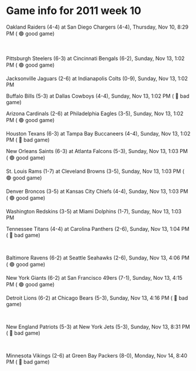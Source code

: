 # Game info for 2011 week 10

Oakland Raiders (4-4) at San Diego Chargers (4-4), Thursday, Nov 10, 8:29 PM (	:green_circle: good game)


<br/>

Pittsburgh Steelers (6-3) at Cincinnati Bengals (6-2), Sunday, Nov 13, 1:02 PM (	:green_circle: good game)

Jacksonville Jaguars (2-6) at Indianapolis Colts (0-9), Sunday, Nov 13, 1:02 PM

Buffalo Bills (5-3) at Dallas Cowboys (4-4), Sunday, Nov 13, 1:02 PM (	:red_circle: bad game)

Arizona Cardinals (2-6) at Philadelphia Eagles (3-5), Sunday, Nov 13, 1:02 PM (	:green_circle: good game)

Houston Texans (6-3) at Tampa Bay Buccaneers (4-4), Sunday, Nov 13, 1:02 PM (	:red_circle: bad game)

New Orleans Saints (6-3) at Atlanta Falcons (5-3), Sunday, Nov 13, 1:03 PM (	:green_circle: good game)

St. Louis Rams (1-7) at Cleveland Browns (3-5), Sunday, Nov 13, 1:03 PM (	:green_circle: good game)

Denver Broncos (3-5) at Kansas City Chiefs (4-4), Sunday, Nov 13, 1:03 PM (	:green_circle: good game)

Washington Redskins (3-5) at Miami Dolphins (1-7), Sunday, Nov 13, 1:03 PM

Tennessee Titans (4-4) at Carolina Panthers (2-6), Sunday, Nov 13, 1:04 PM (	:red_circle: bad game)


<br/>

Baltimore Ravens (6-2) at Seattle Seahawks (2-6), Sunday, Nov 13, 4:06 PM (	:green_circle: good game)

New York Giants (6-2) at San Francisco 49ers (7-1), Sunday, Nov 13, 4:15 PM (	:green_circle: good game)

Detroit Lions (6-2) at Chicago Bears (5-3), Sunday, Nov 13, 4:16 PM (	:red_circle: bad game)


<br/>

New England Patriots (5-3) at New York Jets (5-3), Sunday, Nov 13, 8:31 PM (	:red_circle: bad game)


<br/>

Minnesota Vikings (2-6) at Green Bay Packers (8-0), Monday, Nov 14, 8:40 PM (	:red_circle: bad game)

